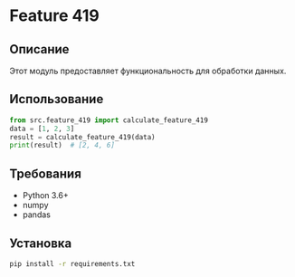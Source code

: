 # Feature 419
## Описание
Этот модуль предоставляет функциональность для обработки данных.
## Использование
```python
from src.feature_419 import calculate_feature_419
data = [1, 2, 3]
result = calculate_feature_419(data)
print(result)  # [2, 4, 6]
```
## Требования
- Python 3.6+
- numpy
- pandas
## Установка
```bash
pip install -r requirements.txt
```